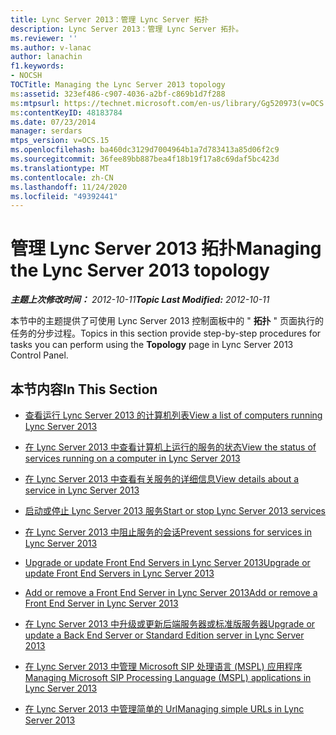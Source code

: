```yaml
---
title: Lync Server 2013：管理 Lync Server 拓扑
description: Lync Server 2013：管理 Lync Server 拓扑。
ms.reviewer: ''
ms.author: v-lanac
author: lanachin
f1.keywords:
- NOCSH
TOCTitle: Managing the Lync Server 2013 topology
ms:assetid: 323ef486-c907-4036-a2bf-c869b1d7f288
ms:mtpsurl: https://technet.microsoft.com/en-us/library/Gg520973(v=OCS.15)
ms:contentKeyID: 48183784
ms.date: 07/23/2014
manager: serdars
mtps_version: v=OCS.15
ms.openlocfilehash: ba460dc3129d7004964b1a7d783413a85d06f2c9
ms.sourcegitcommit: 36fee89bb887bea4f18b19f17a8c69daf5bc423d
ms.translationtype: MT
ms.contentlocale: zh-CN
ms.lasthandoff: 11/24/2020
ms.locfileid: "49392441"
---
```

# <a name="managing-the-lync-server-2013-topology"></a><span data-ttu-id="2cc3a-103">管理 Lync Server 2013 拓扑</span><span class="sxs-lookup"><span data-stu-id="2cc3a-103">Managing the Lync Server 2013 topology</span></span>

<div data-xmlns="http://www.w3.org/1999/xhtml">

<div class="topic" data-xmlns="http://www.w3.org/1999/xhtml" data-msxsl="urn:schemas-microsoft-com:xslt" data-cs="https://msdn.microsoft.com/">

<div data-asp="https://msdn2.microsoft.com/asp">



</div>

<div id="mainSection">

<div id="mainBody"><span data-ttu-id="2cc3a-104">

<span> </span></span><span class="sxs-lookup"><span data-stu-id="2cc3a-104">

<span> </span></span></span>

<span data-ttu-id="2cc3a-105">_**主题上次修改时间：** 2012-10-11_</span><span class="sxs-lookup"><span data-stu-id="2cc3a-105">_**Topic Last Modified:** 2012-10-11_</span></span>

<span data-ttu-id="2cc3a-106">本节中的主题提供了可使用 Lync Server 2013 控制面板中的 " **拓扑** " 页面执行的任务的分步过程。</span><span class="sxs-lookup"><span data-stu-id="2cc3a-106">Topics in this section provide step-by-step procedures for tasks you can perform using the **Topology** page in Lync Server 2013 Control Panel.</span></span>

<div>

## <a name="in-this-section"></a><span data-ttu-id="2cc3a-107">本节内容</span><span class="sxs-lookup"><span data-stu-id="2cc3a-107">In This Section</span></span>

  - [<span data-ttu-id="2cc3a-108">查看运行 Lync Server 2013 的计算机列表</span><span class="sxs-lookup"><span data-stu-id="2cc3a-108">View a list of computers running Lync Server 2013</span></span>](lync-server-2013-view-a-list-of-computers-running-lync-server-2013.md)

  - [<span data-ttu-id="2cc3a-109">在 Lync Server 2013 中查看计算机上运行的服务的状态</span><span class="sxs-lookup"><span data-stu-id="2cc3a-109">View the status of services running on a computer in Lync Server 2013</span></span>](lync-server-2013-view-the-status-of-services-running-on-a-computer.md)

  - [<span data-ttu-id="2cc3a-110">在 Lync Server 2013 中查看有关服务的详细信息</span><span class="sxs-lookup"><span data-stu-id="2cc3a-110">View details about a service in Lync Server 2013</span></span>](lync-server-2013-view-details-about-a-service.md)

  - [<span data-ttu-id="2cc3a-111">启动或停止 Lync Server 2013 服务</span><span class="sxs-lookup"><span data-stu-id="2cc3a-111">Start or stop Lync Server 2013 services</span></span>](lync-server-2013-start-or-stop-lync-server-services.md)

  - [<span data-ttu-id="2cc3a-112">在 Lync Server 2013 中阻止服务的会话</span><span class="sxs-lookup"><span data-stu-id="2cc3a-112">Prevent sessions for services in Lync Server 2013</span></span>](lync-server-2013-prevent-sessions-for-services.md)

  - [<span data-ttu-id="2cc3a-113">Upgrade or update Front End Servers in Lync Server 2013</span><span class="sxs-lookup"><span data-stu-id="2cc3a-113">Upgrade or update Front End Servers in Lync Server 2013</span></span>](lync-server-2013-upgrade-or-update-front-end-servers.md)

  - [<span data-ttu-id="2cc3a-114">Add or remove a Front End Server in Lync Server 2013</span><span class="sxs-lookup"><span data-stu-id="2cc3a-114">Add or remove a Front End Server in Lync Server 2013</span></span>](lync-server-2013-add-or-remove-a-front-end-server.md)

  - [<span data-ttu-id="2cc3a-115">在 Lync Server 2013 中升级或更新后端服务器或标准版服务器</span><span class="sxs-lookup"><span data-stu-id="2cc3a-115">Upgrade or update a Back End Server or Standard Edition server in Lync Server 2013</span></span>](lync-server-2013-upgrade-or-update-a-back-end-server-or-standard-edition-server.md)

  - [<span data-ttu-id="2cc3a-116">在 Lync Server 2013 中管理 Microsoft SIP 处理语言 (MSPL) 应用程序</span><span class="sxs-lookup"><span data-stu-id="2cc3a-116">Managing Microsoft SIP Processing Language (MSPL) applications in Lync Server 2013</span></span>](lync-server-2013-managing-microsoft-sip-processing-language-mspl-applications.md)

  - [<span data-ttu-id="2cc3a-117">在 Lync Server 2013 中管理简单的 Url</span><span class="sxs-lookup"><span data-stu-id="2cc3a-117">Managing simple URLs in Lync Server 2013</span></span>](lync-server-2013-managing-simple-urls.md)

<span data-ttu-id="2cc3a-118"></div>

</div>

<span> </span>

</div>

</div>

</span><span class="sxs-lookup"><span data-stu-id="2cc3a-118"></div>

</div>

<span> </span>

</div>

</div>

</span></span></div>

